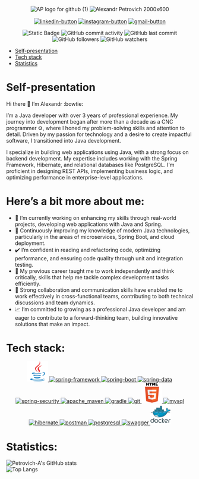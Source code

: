 <div align="center">

![AP logo for github (1)](https://github.com/user-attachments/assets/e5e210a8-fda3-4c8a-930b-2f423dbb7e5e)
![Alexandr Petrovich 2000х600](https://github.com/user-attachments/assets/7c9697f1-c9db-4195-aef7-5f5029dc1b8c)


<p>
<a href="https://www.linkedin.com/in/alexandr-petrovich/" target="_blank">
<img align="center" src="https://img.icons8.com/?size=100&id=118979&format=png&color=000000" alt="linkedin-button" height="65" /></a>
  
<a href="https://www.instagram.com/john_.shade/" target="_blank">
<img align="center" src="https://img.icons8.com/?size=100&id=119026&format=png&color=000000" alt="instagram-button" height="60" /></a>

<a href="mailto:a.petrovich.wrk@gmail.com?subject=Тема письма&body=Текст сообщения" target="_blank">
<img align="center" src="https://cdn-icons-png.flaticon.com/512/5968/5968534.png" alt="gmail-button" height="50" /></a>
</p>

<!-- Badges -->
<p>
<img alt="Static Badge" src="https://img.shields.io/badge/awesome-blue?style=flat&logo=awesomelists&logoColor=black&labelColor=white">
<img alt="GitHub commit activity" src="https://img.shields.io/github/commit-activity/m/Petrovich-A/Petrovich-A">
<img alt="GitHub last commit" src="https://img.shields.io/github/last-commit/Petrovich-A/Petrovich-A">
<img alt="GitHub followers" src="https://img.shields.io/github/followers/Petrovich-A">
<img alt="GitHub watchers" src="https://img.shields.io/github/watchers/Petrovich-A/Petrovich-A">
  
</p>
  
</div>

* [Self-presentation](#presentation)
* [Tech stack](#stack)
* [Statistics](#statistics)

# Self-presentation                
<a name="presentation"></a>  

Hi there 👋 I’m Alexandr :bowtie:

I’m a Java developer with over 3 years of professional experience. My journey into development began after more than a decade as a CNC programmer ⚙️, where I honed my problem-solving skills and attention to detail. Driven by my passion for technology and a desire to create impactful software, I transitioned into Java development.

I specialize in building web applications using Java, with a strong focus on backend development. My expertise includes working with the Spring Framework, Hibernate, and relational databases like PostgreSQL. I'm proficient in designing REST APIs, implementing business logic, and optimizing performance in enterprise-level applications.

# Here’s a bit more about me:

- 🔭 I’m currently working on enhancing my skills through real-world projects, developing web applications with Java and Spring.
- 🌱 Continuously improving my knowledge of modern Java technologies, particularly in the areas of microservices, Spring Boot, and cloud deployment.
- ✔️ I’m confident in reading and refactoring code, optimizing performance, and ensuring code quality through unit and integration testing.
- 👷 My previous career taught me to work independently and think critically, skills that help me tackle complex development tasks efficiently.
- 💪 Strong collaboration and communication skills have enabled me to work effectively in cross-functional teams, contributing to both technical discussions and team dynamics.
- 📈 I’m committed to growing as a professional Java developer and am eager to contribute to a forward-thinking team, building innovative solutions that make an impact.

# Tech stack:
<a name="stack"></a>

<div align="center">
  <p>
    <a href="https://www.java.com" target="blank" rel="noopener">
      <img src="https://raw.githubusercontent.com/devicons/devicon/master/icons/java/java-original.svg" alt="java" width="55" height="55"/>
    </a>
    <a href="https://spring.io/" target="blank" rel="noopener">
      <img src="https://spring.io/img/projects/spring-framework.svg?v=2" alt="spring-framework" width="55" height="55"/>
    </a>
    <a href="https://spring.io/" target="blank" rel="noopener">
      <img src="https://spring.io/img/projects/spring-boot.svg" alt="spring-boot" width="55" height="55"/>
    </a>
    <a href="https://spring.io/" target="blank" rel="noopener">
      <img src="https://spring.io/img/projects/spring-data.svg" alt="spring-data" width="55" height="55" />
    </a>
    <a href="https://spring.io/" target="blank" rel="noopener">
      <img src="https://spring.io/img/projects/spring-security.svg" alt="spring-security" width="55" height="55"/>
    </a>
    <a href="https://maven.apache.org" target="blank" rel="noopener">
      <img src="https://www.vectorlogo.zone/logos/apache_maven/apache_maven-icon.svg" alt="apache_maven" width="55" height="55"/>
    </a>
    <a href="https://gradle.org" target="blank" rel="noopener">
      <img src="https://www.vectorlogo.zone/logos/gradle/gradle-icon.svg" alt="gradle" width="55" height="55"/>
    </a>
    <a href="https://git-scm.com/" target="blank" rel="noopener">
      <img src="https://www.vectorlogo.zone/logos/git-scm/git-scm-icon.svg" alt="git" width="55" height="55"/>
    </a>
    <a href="https://www.w3.org/html/" target="blank" rel="noopener">
      <img src="https://raw.githubusercontent.com/devicons/devicon/master/icons/html5/html5-original-wordmark.svg" alt="html5" width="55" height="55"/>
    </a>
    <a href="https://www.mysql.com/" target="blank" rel="noopener">
      <img src="https://img.icons8.com/?size=100&id=rgPSE6nAB766&format=png&color=000000" alt="mysql" width="55" height="55"/> 
    </a>
    <a href="https://hibernate.org/" target="blank" rel="noopener">
      <img src="https://cdn.svgporn.com/logos/hibernate.svg" alt="hibernate" width="55" height="55"/> 
    </a>
    <a href="https://www.postman.com" target="blank" rel="noopener">
      <img src="https://www.vectorlogo.zone/logos/getpostman/getpostman-icon.svg" alt="postman" width="55" height="55"/>
    </a>
    <a href="https://www.postgresql.org/" target="blank" rel="noopener">
      <img src="https://www.vectorlogo.zone/logos/postgresql/postgresql-icon.svg" alt="postgresql" width="55" height="55"/>
    </a>
    <a href="https://swagger.io" target="blank" rel="noopener">
      <img src="https://upload.wikimedia.org/wikipedia/commons/a/ab/Swagger-logo.png" alt="swagger" width="55" height="55"/>
    </a>
    <a href="https://www.docker.com/" target="blank" rel="noopener">
      <img src="https://raw.githubusercontent.com/devicons/devicon/master/icons/docker/docker-original-wordmark.svg" alt="docker" width="55" height="55"/>
    </a>
  </p>
</div>

# Statistics:
<a name="statistics"></a>

<div align="left">

![Petrovich-A's GitHub stats](https://github-readme-stats.vercel.app/api?username=Petrovich-A&bg_color=#2a446b&title_color=fff&text_color=fff&show_icons=true)
<br>
![Top Langs](https://github-readme-stats.vercel.app/api/top-langs/?username=Petrovich-A&layout=compact&theme=gruvbox_light)

</div>
